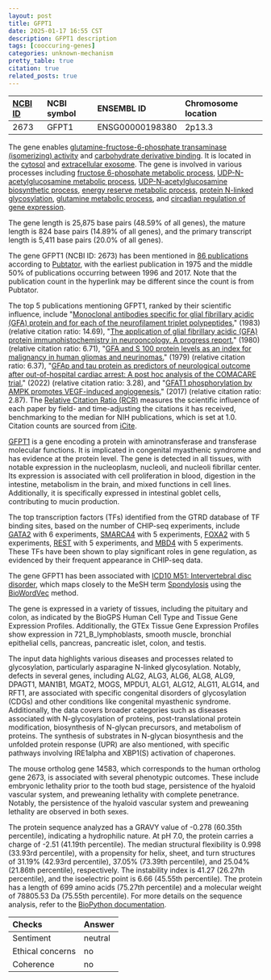 ```yaml
---
layout: post
title: GFPT1
date: 2025-01-17 16:55 CST
description: GFPT1 description
tags: [cooccuring-genes]
categories: unknown-mechanism
pretty_table: true
citation: true
related_posts: true
---
```




| [NCBI ID](https://www.ncbi.nlm.nih.gov/gene/2673) | NCBI symbol | ENSEMBL ID | Chromosome location |
| :-------- | :------- | :-------- | :------- |
| 2673  | GFPT1 | ENSG00000198380 | 2p13.3 |



The gene enables [glutamine-fructose-6-phosphate transaminase (isomerizing) activity](https://amigo.geneontology.org/amigo/term/GO:0004360) and [carbohydrate derivative binding](https://amigo.geneontology.org/amigo/term/GO:0097367). It is located in the [cytosol](https://amigo.geneontology.org/amigo/term/GO:0005829) and [extracellular exosome](https://amigo.geneontology.org/amigo/term/GO:0070062). The gene is involved in various processes including [fructose 6-phosphate metabolic process](https://amigo.geneontology.org/amigo/term/GO:0006002), [UDP-N-acetylglucosamine metabolic process](https://amigo.geneontology.org/amigo/term/GO:0006047), [UDP-N-acetylglucosamine biosynthetic process](https://amigo.geneontology.org/amigo/term/GO:0006048), [energy reserve metabolic process](https://amigo.geneontology.org/amigo/term/GO:0006112), [protein N-linked glycosylation](https://amigo.geneontology.org/amigo/term/GO:0006487), [glutamine metabolic process](https://amigo.geneontology.org/amigo/term/GO:0006541), and [circadian regulation of gene expression](https://amigo.geneontology.org/amigo/term/GO:0032922).


The gene length is 25,875 base pairs (48.59% of all genes), the mature length is 824 base pairs (14.89% of all genes), and the primary transcript length is 5,411 base pairs (20.0% of all genes).


The gene GFPT1 (NCBI ID: 2673) has been mentioned in [86 publications](https://pubmed.ncbi.nlm.nih.gov/?term=%22GFPT1%22) according to [Pubtator](https://academic.oup.com/nar/article/47/W1/W587/5494727), with the earliest publication in 1975 and the middle 50% of publications occurring between 1996 and 2017. Note that the publication count in the hyperlink may be different since the count is from Pubtator.


The top 5 publications mentioning GFPT1, ranked by their scientific influence, include "[Monoclonal antibodies specific for glial fibrillary acidic (GFA) protein and for each of the neurofilament triplet polypeptides.](https://pubmed.ncbi.nlm.nih.gov/6198232)" (1983) (relative citation ratio: 14.69), "[The application of glial fibrillary acidic (GFA) protein immunohistochemistry in neurooncology. A progress report.](https://pubmed.ncbi.nlm.nih.gov/6251437)" (1980) (relative citation ratio: 6.71), "[GFA and S 100 protein levels as an index for malignancy in human gliomas and neurinomas.](https://pubmed.ncbi.nlm.nih.gov/216839)" (1979) (relative citation ratio: 6.37), "[GFAp and tau protein as predictors of neurological outcome after out-of-hospital cardiac arrest: A post hoc analysis of the COMACARE trial.](https://pubmed.ncbi.nlm.nih.gov/34863908)" (2022) (relative citation ratio: 3.28), and "[GFAT1 phosphorylation by AMPK promotes VEGF-induced angiogenesis.](https://pubmed.ncbi.nlm.nih.gov/28008135)" (2017) (relative citation ratio: 2.87). The [Relative Citation Ratio (RCR)](https://journals.plos.org/plosbiology/article?id=10.1371/journal.pbio.1002541) measures the scientific influence of each paper by field- and time-adjusting the citations it has received, benchmarking to the median for NIH publications, which is set at 1.0. Citation counts are sourced from [iCite](https://icite.od.nih.gov).


[GFPT1](https://www.proteinatlas.org/ENSG00000198380-GFPT1) is a gene encoding a protein with aminotransferase and transferase molecular functions. It is implicated in congenital myasthenic syndrome and has evidence at the protein level. The gene is detected in all tissues, with notable expression in the nucleoplasm, nucleoli, and nucleoli fibrillar center. Its expression is associated with cell proliferation in blood, digestion in the intestine, metabolism in the brain, and mixed functions in cell lines. Additionally, it is specifically expressed in intestinal goblet cells, contributing to mucin production.


The top transcription factors (TFs) identified from the GTRD database of TF binding sites, based on the number of CHIP-seq experiments, include [GATA2](https://www.ncbi.nlm.nih.gov/gene/2624) with 6 experiments, [SMARCA4](https://www.ncbi.nlm.nih.gov/gene/6597) with 5 experiments, [FOXA2](https://www.ncbi.nlm.nih.gov/gene/3170) with 5 experiments, [REST](https://www.ncbi.nlm.nih.gov/gene/5978) with 5 experiments, and [MBD4](https://www.ncbi.nlm.nih.gov/gene/8930) with 5 experiments. These TFs have been shown to play significant roles in gene regulation, as evidenced by their frequent appearance in CHIP-seq data.




The gene GFPT1 has been associated with [ICD10 M51: Intervertebral disc disorder](https://pubmed.ncbi.nlm.nih.gov/35110524), which maps closely to the MeSH term [Spondylosis](https://meshb.nlm.nih.gov/record/ui?ui=D055009) using the [BioWordVec](https://www.nature.com/articles/s41597-019-0055-0) method.


The gene is expressed in a variety of tissues, including the pituitary and colon, as indicated by the BioGPS Human Cell Type and Tissue Gene Expression Profiles. Additionally, the GTEx Tissue Gene Expression Profiles show expression in 721_B_lymphoblasts, smooth muscle, bronchial epithelial cells, pancreas, pancreatic islet, colon, and testis.


The input data highlights various diseases and processes related to glycosylation, particularly asparagine N-linked glycosylation. Notably, defects in several genes, including ALG2, ALG3, ALG6, ALG8, ALG9, DPAGT1, MAN1B1, MGAT2, MOGS, MPDU1, ALG1, ALG12, ALG11, ALG14, and RFT1, are associated with specific congenital disorders of glycosylation (CDGs) and other conditions like congenital myasthenic syndrome. Additionally, the data covers broader categories such as diseases associated with N-glycosylation of proteins, post-translational protein modification, biosynthesis of N-glycan precursors, and metabolism of proteins. The synthesis of substrates in N-glycan biosynthesis and the unfolded protein response (UPR) are also mentioned, with specific pathways involving IRE1alpha and XBP1(S) activation of chaperones.


The mouse ortholog gene 14583, which corresponds to the human ortholog gene 2673, is associated with several phenotypic outcomes. These include embryonic lethality prior to the tooth bud stage, persistence of the hyaloid vascular system, and preweaning lethality with complete penetrance. Notably, the persistence of the hyaloid vascular system and preweaning lethality are observed in both sexes.


The protein sequence analyzed has a GRAVY value of -0.278 (60.35th percentile), indicating a hydrophilic nature. At pH 7.0, the protein carries a charge of -2.51 (41.19th percentile). The median structural flexibility is 0.998 (33.93rd percentile), with a propensity for helix, sheet, and turn structures of 31.19% (42.93rd percentile), 37.05% (73.39th percentile), and 25.04% (21.86th percentile), respectively. The instability index is 41.27 (26.27th percentile), and the isoelectric point is 6.66 (45.55th percentile). The protein has a length of 699 amino acids (75.27th percentile) and a molecular weight of 78805.53 Da (75.55th percentile). For more details on the sequence analysis, refer to the [BioPython documentation](https://biopython.org/docs/1.75/api/Bio.SeqUtils.ProtParam.html).





| Checks    | Answer |
| :-------- | :------- |
| Sentiment  | neutral   |
| Ethical concerns | no     |
| Coherence    | no    |